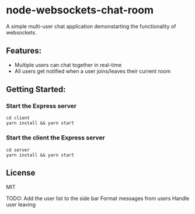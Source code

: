 # node-websockets-chat-room

A simple multi-user chat application demonstarting the functionality of websockets.

## Features:

- Multiple users can chat together in real-time
- All users get notified when a user joins/leaves their current room

## Getting Started:
### Start the Express server
```
cd client
yarn install && yarn start
```
### Start the client the Express server
```
cd server
yarn install && yarn start
```
## License

MIT

TODO:
Add the user list to the side bar
Format messages from users
Handle user leaving